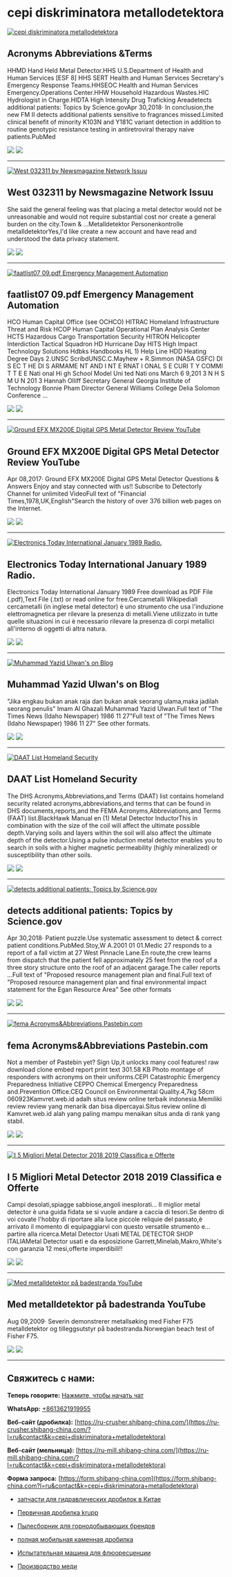# cepi diskriminatora metallodetektora

<a href="https://swt.shibang-china.com/?l=ru&img&k=cepi+diskriminatora+metallodetektora" target="_blank">![cepi diskriminatora metallodetektora](http://static.shibang-china.com/all-800x300/833.jpg)</a>

## Acronyms Abbreviations &Terms
HHMD Hand Held Metal Detector.HHS U.S.Department of Health and Human Services [ESF 8] HHS SERT Health and Human Services Secretary's Emergency Response Teams.HHSEOC Health and Human Services Emergency.Operations Center.HHW Household Hazardous Wastes.HIC Hydrologist in Charge.HIDTA High Intensity Drug Traficking Areadetects additional patients: Topics by Science.govApr 30,2018· In conclusion,the new FM II detects additional patients sensitive to fragrances missed.Limited clinical benefit of minority K103N and Y181C variant detection in addition to routine genotypic resistance testing in antiretroviral therapy naive patients.PubMed


<a href="https://whatsapp.shibangsoft.com/WhatsApp.php" target="_blank" title="WhatsApp">![](http://static.shibang-china.com/icon/whatsapp.png)</a> <a href="https://swt.shibang-china.com/?l=ru&icon&k=cepi+diskriminatora+metallodetektora" target="_blank">![](http://static.shibang-china.com/icon/chat-ru.png)</a>

---

<a href="https://swt.shibang-china.com/?l=ru&img&k=cepi+diskriminatora+metallodetektora" target="_blank">![West 032311 by Newsmagazine Network Issuu](http://static.shibang-china.com/all-800x300/974.jpg)</a>

## West 032311 by Newsmagazine Network Issuu
She said the general feeling was that placing a metal detector would not be unreasonable and would not require substantial cost nor create a general burden on the city.Town & …Metalldetektor Personenkontrolle metalldetektorYes,I'd like create a new account and have read and understood the data privacy statement.


<a href="https://whatsapp.shibangsoft.com/WhatsApp.php" target="_blank" title="WhatsApp">![](http://static.shibang-china.com/icon/whatsapp.png)</a> <a href="https://swt.shibang-china.com/?l=ru&icon&k=cepi+diskriminatora+metallodetektora" target="_blank">![](http://static.shibang-china.com/icon/chat-ru.png)</a>

---

<a href="https://swt.shibang-china.com/?l=ru&img&k=cepi+diskriminatora+metallodetektora" target="_blank">![faatlist07 09.pdf Emergency Management Automation](http://static.shibang-china.com/all-800x300/1524.jpg)</a>

## faatlist07 09.pdf Emergency Management Automation
HCO Human Capital Office (see OCHCO) HITRAC Homeland Infrastructure Threat and Risk HCOP Human Capital Operational Plan Analysis Center HCTS Hazardous Cargo Transportation Security HITRON Helicopter Interdiction Tactical Squadron HD Hurricane Day HITS High Impact Technology Solutions Hdbks Handbooks HL 1) Help Line HDD Heating Degree Days 2.UNSC ScribdUNSC.C.Mayhew + R.Simmon (NASA GSFC) DI S EC T HE DI S ARMAME NT AND I NT E RNAT I ONAL S E CURI T Y COMMI T T E E Nati onal Hi gh School Model Uni ted Nati ons March 6 9,201 3 N H S M U N 201 3 Hannah Olliff Secretary General Georgia Institute of Technology Bonnie Pham Director General Williams College Delia Solomon Conference …


<a href="https://whatsapp.shibangsoft.com/WhatsApp.php" target="_blank" title="WhatsApp">![](http://static.shibang-china.com/icon/whatsapp.png)</a> <a href="https://swt.shibang-china.com/?l=ru&icon&k=cepi+diskriminatora+metallodetektora" target="_blank">![](http://static.shibang-china.com/icon/chat-ru.png)</a>

---

<a href="https://swt.shibang-china.com/?l=ru&img&k=cepi+diskriminatora+metallodetektora" target="_blank">![Ground EFX MX200E Digital GPS Metal Detector Review YouTube](http://static.shibang-china.com/all-800x300/1354.jpg)</a>

## Ground EFX MX200E Digital GPS Metal Detector Review YouTube
Apr 08,2017· Ground EFX MX200E Digital GPS Metal Detector Questions & Answers Enjoy and stay connected with us!! Subscribe to Detectorly Channel for unlimited VideoFull text of "Financial Times,1978,UK,English"Search the history of over 376 billion web pages on the Internet.


<a href="https://whatsapp.shibangsoft.com/WhatsApp.php" target="_blank" title="WhatsApp">![](http://static.shibang-china.com/icon/whatsapp.png)</a> <a href="https://swt.shibang-china.com/?l=ru&icon&k=cepi+diskriminatora+metallodetektora" target="_blank">![](http://static.shibang-china.com/icon/chat-ru.png)</a>

---

<a href="https://swt.shibang-china.com/?l=ru&img&k=cepi+diskriminatora+metallodetektora" target="_blank">![Electronics Today International January 1989 Radio.](http://static.shibang-china.com/all-800x300/1140.jpg)</a>

## Electronics Today International January 1989 Radio.
Electronics Today International January 1989 Free download as PDF File (.pdf),Text File (.txt) or read online for free.Cercametalli WikipediaIl cercametalli (in inglese metal detector) è uno strumento che usa l'induzione elettromagnetica per rilevare la presenza di metalli.Viene utilizzato in tutte quelle situazioni in cui è necessario rilevare la presenza di corpi metallici all'interno di oggetti di altra natura.


<a href="https://whatsapp.shibangsoft.com/WhatsApp.php" target="_blank" title="WhatsApp">![](http://static.shibang-china.com/icon/whatsapp.png)</a> <a href="https://swt.shibang-china.com/?l=ru&icon&k=cepi+diskriminatora+metallodetektora" target="_blank">![](http://static.shibang-china.com/icon/chat-ru.png)</a>

---

<a href="https://swt.shibang-china.com/?l=ru&img&k=cepi+diskriminatora+metallodetektora" target="_blank">![Muhammad Yazid Ulwan's on Blog](http://static.shibang-china.com/all-800x300/619.jpg)</a>

## Muhammad Yazid Ulwan's on Blog
"Jika engkau bukan anak raja dan bukan anak seorang ulama,maka jadilah seorang penulis" Imam Al Ghazali Muhammad Yazid Ulwan.Full text of "The Times News (Idaho Newspaper) 1986 11 27"Full text of "The Times News (Idaho Newspaper) 1986 11 27" See other formats.


<a href="https://whatsapp.shibangsoft.com/WhatsApp.php" target="_blank" title="WhatsApp">![](http://static.shibang-china.com/icon/whatsapp.png)</a> <a href="https://swt.shibang-china.com/?l=ru&icon&k=cepi+diskriminatora+metallodetektora" target="_blank">![](http://static.shibang-china.com/icon/chat-ru.png)</a>

---

<a href="https://swt.shibang-china.com/?l=ru&img&k=cepi+diskriminatora+metallodetektora" target="_blank">![DAAT List Homeland Security](http://static.shibang-china.com/all-800x300/873.jpg)</a>

## DAAT List Homeland Security
The DHS Acronyms,Abbreviations,and Terms (DAAT) list contains homeland security related acronyms,abbreviations,and terms that can be found in DHS documents,reports,and the FEMA Acronyms,Abbreviations,and Terms (FAAT) list.BlackHawk Manual en (1) Metal Detector InductorThis in combination with the size of the coil will affect the ultimate possible depth.Varying soils and layers within the soil will also affect the ultimate depth of the detector.Using a pulse induction metal detector enables you to search in soils with a higher magnetic permeability (highly mineralized) or susceptibility than other soils.


<a href="https://whatsapp.shibangsoft.com/WhatsApp.php" target="_blank" title="WhatsApp">![](http://static.shibang-china.com/icon/whatsapp.png)</a> <a href="https://swt.shibang-china.com/?l=ru&icon&k=cepi+diskriminatora+metallodetektora" target="_blank">![](http://static.shibang-china.com/icon/chat-ru.png)</a>

---

<a href="https://swt.shibang-china.com/?l=ru&img&k=cepi+diskriminatora+metallodetektora" target="_blank">![detects additional patients: Topics by Science.gov](http://static.shibang-china.com/all-800x300/1113.jpg)</a>

## detects additional patients: Topics by Science.gov
Apr 30,2018· Patient puzzle.Use systematic assessment to detect & correct patient conditions.PubMed.Stoy,W A.2001 01 01.Medic 27 responds to a report of a fall victim at 27 West Pinnacle Lane.En route,the crew learns from dispatch that the patient fell approximately 25 feet from the roof of a three story structure onto the roof of an adjacent garage.The caller reports …Full text of "Proposed resource management plan and final.Full text of "Proposed resource management plan and final environmental impact statement for the Egan Resource Area" See other formats


<a href="https://whatsapp.shibangsoft.com/WhatsApp.php" target="_blank" title="WhatsApp">![](http://static.shibang-china.com/icon/whatsapp.png)</a> <a href="https://swt.shibang-china.com/?l=ru&icon&k=cepi+diskriminatora+metallodetektora" target="_blank">![](http://static.shibang-china.com/icon/chat-ru.png)</a>

---

<a href="https://swt.shibang-china.com/?l=ru&img&k=cepi+diskriminatora+metallodetektora" target="_blank">![fema Acronyms&Abbreviations Pastebin.com](http://static.shibang-china.com/all-800x300/938.jpg)</a>

## fema Acronyms&Abbreviations Pastebin.com
Not a member of Pastebin yet? Sign Up,it unlocks many cool features! raw download clone embed report print text 301.58 KB Photo montage of responders with acronyms on their uniforms.CEPI Catastrophic Emergency Preparedness Initiative CEPPO Chemical Emergency Preparedness and.Prevention Office.CEQ Council on Environmental Quality.4,7kg 58cm 060923Kamvret.web.id adalh situs review online terbaik indonesia.Memiliki review review yang menarik dan bisa dipercayai.Situs review online di Kamvret.web.id alah yang paling mampu menaikan situs anda di rank yang stabil.


<a href="https://whatsapp.shibangsoft.com/WhatsApp.php" target="_blank" title="WhatsApp">![](http://static.shibang-china.com/icon/whatsapp.png)</a> <a href="https://swt.shibang-china.com/?l=ru&icon&k=cepi+diskriminatora+metallodetektora" target="_blank">![](http://static.shibang-china.com/icon/chat-ru.png)</a>

---

<a href="https://swt.shibang-china.com/?l=ru&img&k=cepi+diskriminatora+metallodetektora" target="_blank">![I 5 Migliori Metal Detector 2018 2019 Classifica e Offerte](http://static.shibang-china.com/all-800x300/1522.jpg)</a>

## I 5 Migliori Metal Detector 2018 2019 Classifica e Offerte
Campi desolati,spiagge sabbiose,angoli inesplorati… Il miglior metal detector è una guida fidata se si vuole andare a caccia di tesori.Se dentro di voi covate l'hobby di riportare alla luce piccole reliquie del passato,è arrivato il momento di equipaggiarvi con questo versatile strumento e… partire alla ricerca.Metal Detector Usati METAL DETECTOR SHOP ITALIAMetal Detector usati e da esposizione Garrett,Minelab,Makro,White's con garanzia 12 mesi,offerte imperdibili!!


<a href="https://whatsapp.shibangsoft.com/WhatsApp.php" target="_blank" title="WhatsApp">![](http://static.shibang-china.com/icon/whatsapp.png)</a> <a href="https://swt.shibang-china.com/?l=ru&icon&k=cepi+diskriminatora+metallodetektora" target="_blank">![](http://static.shibang-china.com/icon/chat-ru.png)</a>

---

<a href="https://swt.shibang-china.com/?l=ru&img&k=cepi+diskriminatora+metallodetektora" target="_blank">![Med metalldetektor på badestranda YouTube](http://static.shibang-china.com/all-800x300/563.jpg)</a>

## Med metalldetektor på badestranda YouTube
Aug 09,2009· Severin demonstrerer metallsøking med Fisher F75 metalldetektor og tilleggsutstyr på badestranda.Norwegian beach test of Fisher F75.

<a href="https://whatsapp.shibangsoft.com/WhatsApp.php" target="_blank" title="WhatsApp">![](http://static.shibang-china.com/icon/whatsapp.png)</a> <a href="https://swt.shibang-china.com/?l=ru&icon&k=cepi+diskriminatora+metallodetektora" target="_blank">![](http://static.shibang-china.com/icon/chat-ru.png)</a>

---
## Свяжитесь с нами:

**Теперь говорите:** [Нажмите, чтобы начать чат](https://swt.shibang-china.com?l=ru&contact&k=cepi+diskriminatora+metallodetektora)

**WhatsApp:**  [+8613621919955](https://whatsapp.shibangsoft.com/WhatsApp.php)

**Веб-сайт (дробилка):** [https://ru-crusher.shibang-china.com/](https://ru-crusher.shibang-china.com/?l=ru&contact&k=cepi+diskriminatora+metallodetektora)

**Веб-сайт (мельница):** [https://ru-mill.shibang-china.com/](https://ru-mill.shibang-china.com/?l=ru&contact&k=cepi+diskriminatora+metallodetektora)

**Форма запроса:** [https://form.shibang-china.com](https://form.shibang-china.com?l=ru&contact&k=cepi+diskriminatora+metallodetektora)

* [запчасти для гидравлических дробилок в Китае](../16/%D0%B7%D0%B0%D0%BF%D1%87%D0%B0%D1%81%D1%82%D0%B8%20%D0%B4%D0%BB%D1%8F%20%D0%B3%D0%B8%D0%B4%D1%80%D0%B0%D0%B2%D0%BB%D0%B8%D1%87%D0%B5%D1%81%D0%BA%D0%B8%D1%85%20%D0%B4%D1%80%D0%BE%D0%B1%D0%B8%D0%BB%D0%BE%D0%BA%20%D0%B2%20%D0%9A%D0%B8%D1%82%D0%B0%D0%B5.md)

* [Первичная дробилка krupp](../20/%D0%9F%D0%B5%D1%80%D0%B2%D0%B8%D1%87%D0%BD%D0%B0%D1%8F%20%D0%B4%D1%80%D0%BE%D0%B1%D0%B8%D0%BB%D0%BA%D0%B0%20krupp.md)

* [Пылесборник для горнодобывающих брендов](../19/%D0%9F%D1%8B%D0%BB%D0%B5%D1%81%D0%B1%D0%BE%D1%80%D0%BD%D0%B8%D0%BA%20%D0%B4%D0%BB%D1%8F%20%D0%B3%D0%BE%D1%80%D0%BD%D0%BE%D0%B4%D0%BE%D0%B1%D1%8B%D0%B2%D0%B0%D1%8E%D1%89%D0%B8%D1%85%20%D0%B1%D1%80%D0%B5%D0%BD%D0%B4%D0%BE%D0%B2.md)

* [полная мобильная каменная дробилка](../17/%D0%BF%D0%BE%D0%BB%D0%BD%D0%B0%D1%8F%20%D0%BC%D0%BE%D0%B1%D0%B8%D0%BB%D1%8C%D0%BD%D0%B0%D1%8F%20%D0%BA%D0%B0%D0%BC%D0%B5%D0%BD%D0%BD%D0%B0%D1%8F%20%D0%B4%D1%80%D0%BE%D0%B1%D0%B8%D0%BB%D0%BA%D0%B0.md)

* [Испытательная машина для флюоресценции](../20/%D0%98%D1%81%D0%BF%D1%8B%D1%82%D0%B0%D1%82%D0%B5%D0%BB%D1%8C%D0%BD%D0%B0%D1%8F%20%D0%BC%D0%B0%D1%88%D0%B8%D0%BD%D0%B0%20%D0%B4%D0%BB%D1%8F%20%D1%84%D0%BB%D1%8E%D0%BE%D1%80%D0%B5%D1%81%D1%86%D0%B5%D0%BD%D1%86%D0%B8%D0%B8.md)

* [Производство меди](../20/%D0%9F%D1%80%D0%BE%D0%B8%D0%B7%D0%B2%D0%BE%D0%B4%D1%81%D1%82%D0%B2%D0%BE%20%D0%BC%D0%B5%D0%B4%D0%B8.md)